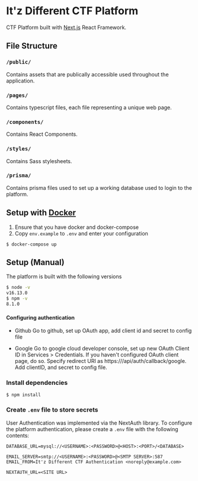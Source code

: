 # It'z Different CTF Platform 

CTF Platform built with [Next.js](https://nextjs.org/) React Framework. 

## File Structure

### `/public/`

Contains assets that are publically accessible used throughout the application.

### `/pages/`

Contains typescript files, each file representing a unique web page. 

### `/components/`

Contains React Components.

### `/styles/`

Contains Sass stylesheets. 

### `/prisma/`

Contains prisma files used to set up a working database used to login to the platform. 

## Setup with [Docker](https://www.docker.com/) 

1) Ensure that you have docker and docker-compose
2) Copy `env.example` to `.env` and enter your configuration
``` 
$ docker-compose up

```

## Setup (Manual)

The platform is built with the following versions

```bash
$ node -v
v16.13.0
$ npm -v
8.1.0
```

#### Configuring authentication

- Github
Go to github, set up OAuth app, add client id and secret to config file

- Google
Go to google cloud developer console, set up new OAuth Client ID in Services > Credentials. If you haven't configured OAuth client page, do so. Specify redirect URI as https://<yourdomain>/api/auth/callback/google. Add clientID, and secret to config file. 

### Install dependencies

``` 
$ npm install
```

### Create `.env` file to store secrets

User Authentication was implemented via the NextAuth library. To configure the platform authentication, please create a `.env` file with the following contents:

```
DATABASE_URL=mysql://<USERNAME>:<PASSWORD>@<HOST>:<PORT>/<DATABASE>

EMAIL_SERVER=smtp://<USERNAME>:<PASSWORD>@<SMTP SERVER>:587
EMAIL_FROM=It'z Different CTF Authentication <noreply@example.com>

NEXTAUTH_URL=<SITE URL>
```
